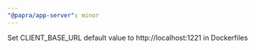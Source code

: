 ```yaml
---
"@papra/app-server": minor
---
```


Set CLIENT_BASE_URL default value to http://localhost:1221 in Dockerfiles
